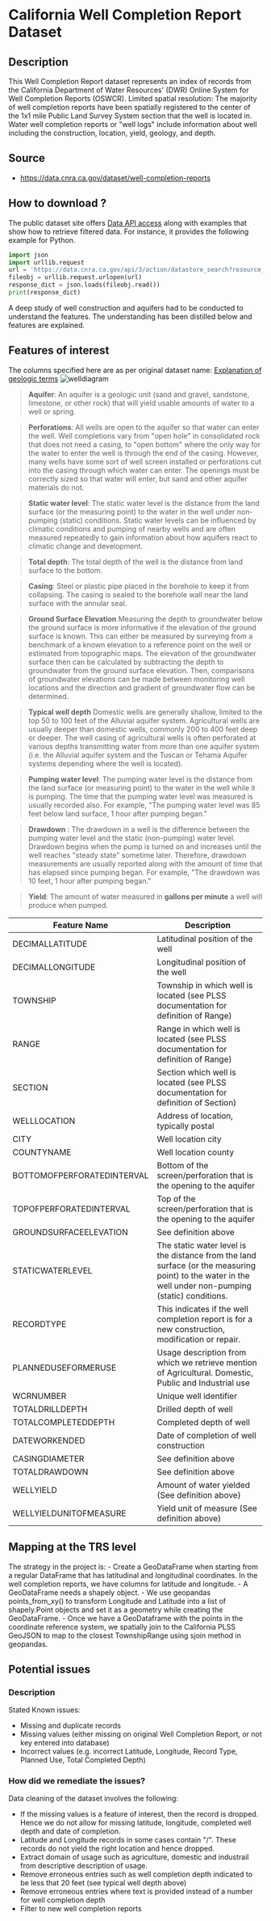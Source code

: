 # California Well Completion Report Dataset

## Description

This Well Completion Report dataset represents an index of records from the California Department of Water Resources' (DWR) Online System for Well Completion Reports (OSWCR). 
 Limited spatial resolution: The majority of well completion reports have been spatially registered to the center of the 1x1 mile Public Land Survey System section that the well is located in.
 Water well completion reports or "well logs" include information about well including the construction, location, yield, geology, and depth. 

## Source
- https://data.cnra.ca.gov/dataset/well-completion-reports

## How to download ?
The public dataset site offers [Data API access](https://data.cnra.ca.gov/api/1/util/snippet/api_info.html?resource_id=8da7b93b-4e69-495d-9caa-335691a1896b) along with examples that show how to retrieve filtered
data. For instance, it provides the following example for Python.

```Python
import json
import urllib.request
url = 'https://data.cnra.ca.gov/api/3/action/datastore_search?resource_id=8da7b93b-4e69-495d-9caa-335691a1896b&limit=5&q=title:jones'  
fileobj = urllib.request.urlopen(url)
response_dict = json.loads(fileobj.read())
print(response_dict)
```

A deep study of well construction and aquifers had to be conducted to understand the features. The understanding has been distilled below and features are explained.


## Features of interest

The columns specified here are as per original dataset name:
[Explanation of geologic terms](https://mbmggwic.mtech.edu/sqlserver/v11/help/welldesign.asp)
![welldiagram](/work/milestone2_waterwells_deepnote/doc/images/welldiagram.png)
> **Aquifer**: An aquifer is a geologic unit (sand and gravel, sandstone, limestone, or other rock) that will yield usable amounts of water to a well or spring.

> **Perforations**: All wells are open to the aquifer so that water can enter the well. Well completions vary from "open hole" in consolidated rock that does not need a casing, 
> to "open bottom" where the only way for the water to enter the well is through the end of the casing. However, many wells have some sort of well screen installed or perforations cut into 
> the casing through which water can enter. The openings must be correctly sized so that water will enter, but sand and other aquifer materials do not.

> **Static water level**: The static water level is the distance from the land surface (or the measuring point) to the water in the well under non-pumping (static) conditions. Static water levels can be
> influenced by climatic conditions and pumping of nearby wells and are often measured repeatedly to 
> gain information about how aquifers react to climatic change and development.

> **Total depth**: The total depth of the well is the distance from land surface to the bottom.

> **Casing**: Steel or plastic pipe placed in the borehole to keep it from collapsing. The casing is sealed to the borehole wall near the land surface with the annular seal.

> **Ground Surface Elevation** Measuring the depth to groundwater below the ground surface is more informative if the elevation of the ground surface is known. 
> This can either be measured by surveying from a benchmark of a known elevation to a reference point on the well or estimated from topographic maps. The elevation of the groundwater surface 
> then can be calculated by subtracting the depth to groundwater from the ground surface elevation. Then, comparisons of groundwater elevations can be made between monitoring well locations and
> the direction and gradient of groundwater flow can be determined. 

> **Typical well depth** Domestic wells are generally shallow, limited to the top 50 to 100 feet of the Alluvial aquifer system. Agricultural wells are usually deeper than domestic wells, 
> commonly 200 to 400 feet deep or deeper. The well casing of agricultural wells is often perforated at various depths transmitting water from more than one aquifer system (i.e. the Alluvial
> aquifer system and the Tuscan or Tehama Aquifer systems depending where the well is located).

> **Pumping water level**: The pumping water level is the distance from the land surface (or measuring point) to the water in the well while it is pumping. The time that the pumping water level was
> measured is usually recorded also. For example, "The pumping water level was 85 feet below land surface, 1 hour after pumping began."

> **Drawdown** : The drawdown in a well is the difference between the pumping water level and the static (non-pumping) water level. Drawdown begins when the pump is turned on and increases until the well
> reaches "steady state" sometime later. Therefore, drawdown measurements are usually reported along with the amount of time that has elapsed since pumping began. For example, 
> "The drawdown was 10 feet, 1 hour after pumping began."

> **Yield**: The amount of water measured in **gallons per minute** a well will produce when pumped.


| Feature Name               	| Description                                                                                                                                           	|
|----------------------------	|-------------------------------------------------------------------------------------------------------------------------------------------------------	|
| DECIMALLATITUDE            	| Latitudinal position of the well                                                                                                                      	|
| DECIMALLONGITUDE           	| Longitudinal position of the well                                                                                                                     	|
| TOWNSHIP                   	| Township in which well is located (see PLSS documentation for definition of Range)                                                                    	|
| RANGE                      	| Range in which well is located (see PLSS documentation for definition of Range)                                                                       	|
| SECTION                    	| Section which well is located (see PLSS documentation for definition of Section)                                                                      	|
| WELLLOCATION               	| Address of location, typically postal                                                                                                                 	|
| CITY                       	| Well location city                                                                                                                                    	|
| COUNTYNAME                 	| Well location county                                                                                                                                  	|
| BOTTOMOFPERFORATEDINTERVAL 	| Bottom of the screen/perforation that is the opening to the aquifer                                                                                   	|
| TOPOFPERFORATEDINTERVAL    	| Top of the screen/perforation that is the opening to the aquifer                                                                                      	|
| GROUNDSURFACEELEVATION     	| See definition above                                                                                                                                  	|
| STATICWATERLEVEL           	| The static water level is the distance from the land surface (or the measuring point) to the water in the well under non-pumping (static) conditions. 	|
| RECORDTYPE                 	| This indicates if the well completion report is for a new construction, modification or repair.                                                       	|
| PLANNEDUSEFORMERUSE        	| Usage description from which we retrieve mention of Agricultural. Domestic, Public and Industrial use                                                 	|
| WCRNUMBER                  	| Unique well identifier                                                                                                                                	|
| TOTALDRILLDEPTH            	| Drilled depth of well                                                                                                                                 	|
| TOTALCOMPLETEDDEPTH        	| Completed depth of well                                                                                                                               	|
| DATEWORKENDED              	| Date of completion of well construction                                                                                                               	|
| CASINGDIAMETER             	| See definition above                                                                                                                                  	|
| TOTALDRAWDOWN             	| See definition above                                                                                                                                  	|
| WELLYIELD                 	| Amount of water yielded (See definition above)                                                                                                            |
| WELLYIELDUNITOFMEASURE       	| Yield unit of measure (See definition above)                                                                                                              |


## Mapping at the TRS level

The strategy in the project is:
     - Create a GeoDataFrame when starting from a regular DataFrame that has latitudinal and longitudinal coordinates. In the well completion reports, we have columns for latitude and longitude.
     - A GeoDataFrame needs a shapely object.
     - We use geopandas points_from_xy() to transform Longitude and Latitude into a list of shapely.Point objects and set it as a geometry while creating the GeoDataFrame.
	 - Once we have a GeoDataframe with the points in the coordinate reference system, we spatially join to the California PLSS GeoJSON to map to the closest TownshipRange using sjoin method in geopandas.


## Potential issues
### Description
Stated Known issues: 
- Missing and duplicate records
- Missing values (either missing on original Well Completion Report, or not key entered into database)
- Incorrect values (e.g. incorrect Latitude, Longitude, Record Type, Planned Use, Total Completed Depth) 

### How did we remediate the issues?
Data cleaning of the dataset involves the following:
- If the missing values is a feature of interest, then the record is dropped. Hence we do not allow for missing latitude, longitude, completed well depth and date of completion.
- Latitude and Longitude records in some cases contain "/". These records do not yield the right location and hence dropped.
- Extract domain of usage such as agriculture, domestic and industrail from descriptive description of usage.
- Remove erroneous entries such as well completion depth indicated to be less that 20 feet (see typical well depth above)
- Remove erroneous entries where text is provided instead of a number for well completion depth
- Filter to new well completion reports
